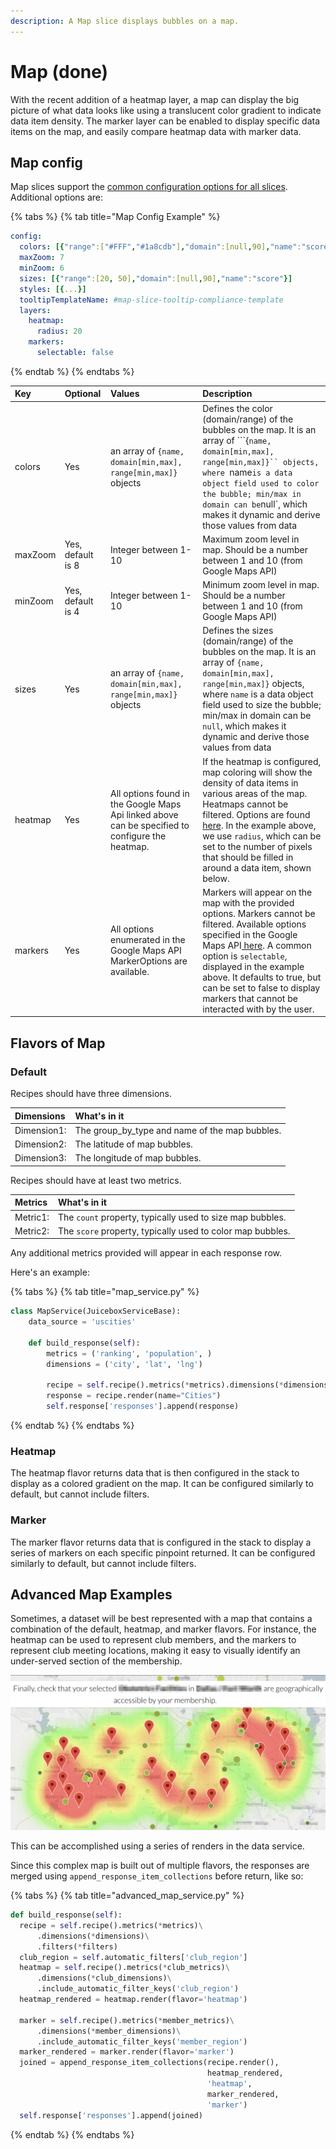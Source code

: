 ```yaml
---
description: A Map slice displays bubbles on a map.
---
```


# Map \(done\)

With the recent addition of a heatmap layer, a map can display the big picture of what data looks like using a translucent color gradient to indicate data item density. The marker layer can be enabled to display specific data items on the map, and easily compare heatmap data with marker data.

## Map config

Map slices support the [common configuration options for all slices](../slices/slices-and-common-configuration.md). Additional options are:

{% tabs %}
{% tab title="Map Config Example" %}
```yaml
config:
  colors: [{"range":["#FFF","#1a8cdb"],"domain":[null,90],"name":"score"}]
  maxZoom: 7
  minZoom: 6
  sizes: [{"range":[20, 50],"domain":[null,90],"name":"score"}]
  styles: [{...}]
  tooltipTemplateName: #map-slice-tooltip-compliance-template
  layers:
    heatmap:
      radius: 20
    markers:
      selectable: false
```
{% endtab %}
{% endtabs %}

| Key | Optional | Values | Description |
| :--- | :--- | :--- | :--- |
| colors | Yes | an array of `{name, domain[min,max], range[min,max]}` objects | Defines the color \(domain/range\) of the bubbles on the map. It is an array of ```{`name, domain[min,max], range[min,max]}`` objects, where `name` is a data object field used to color the bubble; min/max in domain can be `null`, which makes it dynamic and derive those values from data |
| maxZoom | Yes, default is 8 | Integer between 1-10 | Maximum zoom level in map. Should be a number between 1 and 10 \(from Google Maps API\) |
| minZoom | Yes, default is 4 | Integer between 1-10 | Minimum zoom level in map. Should be a number between 1 and 10 \(from Google Maps API\) |
| sizes | Yes | an array of `{name, domain[min,max], range[min,max]}` objects | Defines the sizes \(domain/range\) of the bubbles on the map. It is an array of `{name, domain[min,max], range[min,max]}` objects, where `name` is a data object field used to size the bubble; min/max in domain can be `null`, which makes it dynamic and derive those values from data |
| heatmap | Yes | All options found in the Google Maps Api linked above can be specified to configure the heatmap.  | If the heatmap is configured, map coloring will show the density of data items in various areas of the map. Heatmaps cannot be filtered. Options are found [here](https://developers.google.com/maps/documentation/javascript/reference/visualization#HeatmapLayerOptions). In the example above, we use `radius`, which can be set to the number of pixels that should be filled in around a data item, shown below. |
| markers | Yes | All options enumerated in the Google Maps API MarkerOptions are available.  | Markers will appear on the map with the provided options. Markers cannot be filtered. Available options specified in the Google Maps API[ here](https://developers.google.com/maps/documentation/javascript/reference/marker#MarkerOptions). A common option is `selectable`, displayed in the example above. It defaults to true, but can be set to false to display markers that cannot be interacted with by the user. |

## Flavors of Map

### Default

Recipes should have three dimensions.

| Dimensions | What's in it |
| :--- | :--- |
| Dimension1: | The group\_by\_type and name of the map bubbles. |
| Dimension2: | The latitude of map bubbles. |
| Dimension3: | The longitude of map bubbles. |

Recipes should have at least two metrics.

| Metrics | What's in it |
| :--- | :--- |
| Metric1: | The `count` property, typically used to size map bubbles.  |
| Metric2: | The `score` property, typically used to color map bubbles. |

Any additional metrics provided will appear in each response row.

Here's an example:

{% tabs %}
{% tab title="map\_service.py" %}
```python
class MapService(JuiceboxServiceBase):
    data_source = 'uscities'

    def build_response(self):
        metrics = ('ranking', 'population', )
        dimensions = ('city', 'lat', 'lng')

        recipe = self.recipe().metrics(*metrics).dimensions(*dimensions)
        response = recipe.render(name="Cities")
        self.response['responses'].append(response)
```
{% endtab %}
{% endtabs %}

### Heatmap

The heatmap flavor returns data that is then configured in the stack to display as a colored gradient on the map. It can be configured similarly to default, but cannot include filters.

### Marker

The marker flavor returns data that is configured in the stack to display a series of markers on each specific pinpoint returned. It can be configured similarly to default, but cannot include filters.

## Advanced Map Examples

Sometimes, a dataset will be best represented with a map that contains a combination of the default, heatmap, and marker flavors. For instance, the heatmap can be used to represent club members, and the markers to represent club meeting locations, making it easy to visually identify an under-served section of the membership.

![](../../.gitbook/assets/map-heatmap-marker-merge-flavor.png)

This can be accomplished using a series of renders in the data service.

Since this complex map is built out of multiple flavors, the responses are merged using `append_response_item_collections` before return, like so:

{% tabs %}
{% tab title="advanced\_map\_service.py" %}
```python
def build_response(self):
  recipe = self.recipe().metrics(*metrics)\
      .dimensions(*dimensions)\
      .filters(*filters)
  club_region = self.automatic_filters['club_region']
  heatmap = self.recipe().metrics(*club_metrics)\
      .dimensions(*club_dimensions)\
      .include_automatic_filter_keys('club_region')
  heatmap_rendered = heatmap.render(flavor='heatmap')

  marker = self.recipe().metrics(*member_metrics)\
      .dimensions(*member_dimensions)\
      .include_automatic_filter_keys('member_region')
  marker_rendered = marker.render(flavor='marker')
  joined = append_response_item_collections(recipe.render(),
                                            heatmap_rendered,
                                            'heatmap',
                                            marker_rendered,
                                            'marker')
  self.response['responses'].append(joined)
```
{% endtab %}
{% endtabs %}

